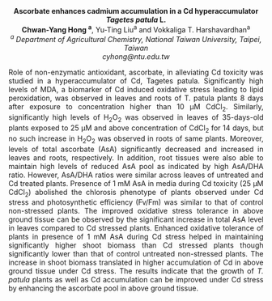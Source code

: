 <center><strong>Ascorbate enhances cadmium accumulation in a Cd hyperaccumulator <i>Tagetes patula</i> L.</strong>

<center><strong>Chwan-Yang Hong <sup>a</sup></strong>, Yu-Ting Liu<sup>a</sup> and Vokkaliga T.
Harshavardhan<sup>a</sup>

<center><i><sup>a</sup> Department of Agricultural Chemistry, National Taiwan University,
Taipei, Taiwan</i>

<center><i>cyhong@ntu.edu.tw</i>

<p style=text-align:justify>Role of non-enzymatic antioxidant, ascorbate, in alleviating Cd toxicity
was studied in a hyperaccumulator of Cd, Tagetes patula. Significantly
high levels of MDA, a biomarker of Cd induced oxidative stress leading
to lipid peroxidation, was observed in leaves and roots of T. patula
plants 8 days after exposure to concentration higher than 10 µM CdCl<sub>2</sub>.
Similarly, significantly high levels of H<sub>2</sub>O<sub>2</sub> was observed in leaves
of 35-days-old plants exposed to 25 µM and above concentration of
CdCl<sub>2</sub> for 14 days, but no such increase in H<sub>2</sub>O<sub>2</sub> was observed in
roots of same plants. Moreover, levels of total ascorbate (AsA)
significantly decreased and increased in leaves and roots, respectively.
In addition, root tissues were also able to maintain high levels of
reduced AsA pool as indicated by high AsA/DHA ratio. However, AsA/DHA
ratios were similar across leaves of untreated and Cd treated plants.
Presence of 1 mM AsA in media during Cd toxicity (25 µM CdCl<sub>2</sub>)
abolished the chlorosis phenotype of plants observed under Cd stress and
photosynthetic efficiency (Fv/Fm) was similar to that of control
non-stressed plants. The improved oxidative stress tolerance in above
ground tissue can be observed by the significant increase in total AsA
level in leaves compared to Cd stressed plants. Enhanced oxidative
tolerance of plants in presence of 1 mM AsA during Cd stress helped in
maintaining significantly higher shoot biomass than Cd stressed plants
though significantly lower than that of control untreated non-stressed
plants. The increase in shoot biomass translated in higher accumulation
of Cd in above ground tissue under Cd stress. The results indicate that
the growth of <i>T. patula</i> plants as well as Cd accumulation can be
improved under Cd stress by enhancing the ascorbate pool in above ground
tissue.

